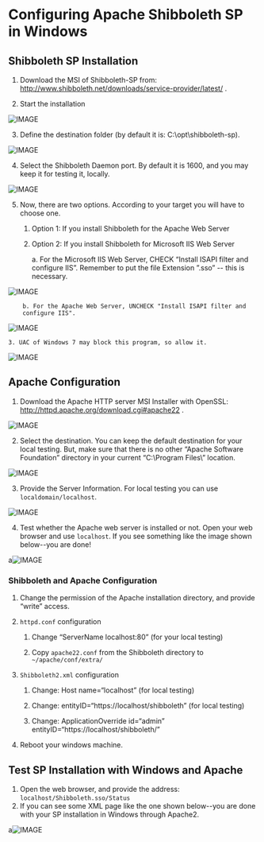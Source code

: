 # Configuring Apache Shibboleth SP in Windows

## Shibboleth SP Installation

1. Download the MSI of Shibboleth-SP from:
   http://www.shibboleth.net/downloads/service-provider/latest/ .

2. Start the installation

![IMAGE](https://raw.githubusercontent.com/GluuFederation/docs/master/sources/img/sp_setup/admin_sp_click.png)

3. Define the destination folder (by default it is: C:\opt\shibboleth-sp).

![IMAGE](https://raw.githubusercontent.com/GluuFederation/docs/master/sources/img/sp_setup/admin_sp_destination.png)

4. Select the Shibboleth Daemon port. By default it is 1600, and you may
   keep it for testing it, locally.

![IMAGE](https://raw.githubusercontent.com/GluuFederation/docs/master/sources/img/sp_setup/admin_sp_port.png)

5. Now, there are two options. According to your target you will have to
choose one.

	1. Option 1: If you install Shibboleth for the Apache Web Server

	2. Option 2: If you install Shibboleth for Microsoft IIS Web Server

		a. For the Microsoft IIS Web Server, CHECK “Install ISAPI filter
		and configure IIS”. Remember to put the file Extension ”.sso” --
		this is necessary.

![IMAGE](https://raw.githubusercontent.com/GluuFederation/docs/master/sources/img/sp_setup/admin_sp_microsoft.png)

		
		b. For the Apache Web Server, UNCHECK "Install ISAPI filter and
		configure IIS".

![IMAGE](https://raw.githubusercontent.com/GluuFederation/docs/master/sources/img/sp_setup/admin_sp_apachesetup.png)

	3. UAC of Windows 7 may block this program, so allow it.

![IMAGE](https://raw.githubusercontent.com/GluuFederation/docs/master/sources/img/sp_setup/admin_sp_uac.png)

## Apache Configuration

1. Download the Apache HTTP server MSI Installer with OpenSSL:
   http://httpd.apache.org/download.cgi#apache22 .

![IMAGE](https://raw.githubusercontent.com/GluuFederation/docs/master/sources/img/sp_setup/admin_sp_apacheclick.png)

2. Select the destination. You can keep the default destination for your
local testing. But, make sure that there is no other “Apache Software
Foundation” directory in your current “C:\Program Files\” location.

![IMAGE](https://raw.githubusercontent.com/GluuFederation/docs/master/sources/img/sp_setup/admin_sp_apachedestination.png)

3. Provide the Server Information. For local testing you can use
   `localdomain/localhost`.

![IMAGE](https://raw.githubusercontent.com/GluuFederation/docs/master/sources/img/sp_setup/admin_sp_serverinfo.png)

4. Test whether the Apache web server is installed or not. Open your web
browser and use `localhost`. If you see something like the image shown
below--you are done!

a![IMAGE](https://raw.githubusercontent.com/GluuFederation/docs/master/sources/img/sp_setup/admin_sp_apachetest.png)

### Shibboleth and Apache Configuration

1. Change the permission of the Apache installation directory, and
   provide “write” access.

2. `httpd.conf` configuration

	1. Change “ServerName localhost:80” (for your local testing)

	2. Copy `apache22.conf` from the Shibboleth directory to `~/apache/conf/extra/`

3. `Shibboleth2.xml` configuration

	1. Change: Host name=“localhost” (for local testing)
    
	2. Change: entityID=“https://localhost/shibboleth” (for local testing)
    
	3. Change: ApplicationOverride id=“admin” entityID=“https://localhost/shibboleth/”

4. Reboot your windows machine.

## Test SP Installation with Windows and Apache

1. Open the web browser, and provide the address:
   `localhost/Shibboleth.sso/Status`
2. If you can see some XML page like the one shown below--you are done
   with your SP installation in Windows through Apache2.

 a![IMAGE](https://raw.githubusercontent.com/GluuFederation/docs/master/sources/img/sp_setup/admin_sp_checkstatus.png)
